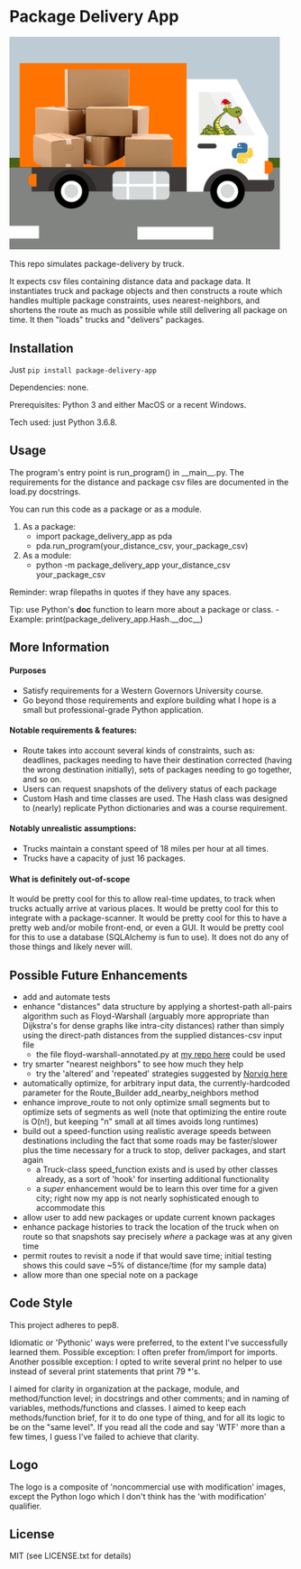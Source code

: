# Package Delivery App
<img src="package_delivery_app/project_logo.png" alt="app logo" width="480">

This repo simulates package-delivery by truck. 

It expects csv files containing distance data and package data. It instantiates truck and package objects and then constructs a route which handles multiple package constraints, uses nearest-neighbors, and shortens the route as much as possible while still delivering all package on time. It then "loads" trucks and "delivers" packages.

## Installation
Just `pip install package-delivery-app`

Dependencies: none.

Prerequisites: Python 3 and either MacOS or a recent Windows.

Tech used: just Python 3.6.8.

## Usage
The program's entry point is run_program() in \_\_main\_\_.py. The requirements for the distance and package csv files are documented in the load.py docstrings.

You can run this code as a package or as a module. 
1. As a package:
   - import package_delivery_app as pda
   - pda.run_program(your_distance_csv, your_package_csv)
2. As a module: 
   - python -m package_delivery_app your_distance_csv your_package_csv

Reminder: wrap filepaths in quotes if they have any spaces.

Tip: use Python's __doc__ function to learn more about a package or class.
    - Example: print(package_delivery_app.Hash.\_\_doc\_\_)

## More Information
#### Purposes
 - Satisfy requirements for a Western Governors University course.
 - Go beyond those requirements and explore building what I hope is a small but professional-grade Python application.

#### Notable requirements & features:
- Route takes into account several kinds of constraints, such as: deadlines, packages needing to have their destination corrected (having the wrong destination initially), sets of packages needing to go together, and so on.
- Users can request snapshots of the delivery status of each package
- Custom Hash and time classes are used. The Hash class was designed to (nearly) replicate Python dictionaries and was a course requirement.

#### Notably unrealistic assumptions:
- Trucks maintain a constant speed of 18 miles per hour at all times.
- Trucks have a capacity of just 16 packages.

#### What is definitely out-of-scope
It would be pretty cool for this to allow real-time updates, to track when trucks actually arrive at various places. It would be pretty cool for this to integrate with a package-scanner. It would be pretty cool for this to have a pretty web and/or mobile front-end, or even a GUI. It would be pretty cool for this to use a database (SQLAlchemy is fun to use). It does not do any of those things and likely never will.

## Possible Future Enhancements
- add and automate tests
- enhance "distances" data structure by applying a shortest-path all-pairs algorithm such as Floyd-Warshall (arguably more appropriate than Dijkstra's for dense graphs like intra-city distances) rather than simply using the direct-path distances from the supplied distances-csv input file
  - the file floyd-warshall-annotated.py at [my repo here](https://github.com/adamisom/python-odds-and-ends) could be used
- try smarter "nearest neighbors" to see how much they help 
  - try the 'altered' and 'repeated' strategies suggested by [Norvig here](https://nbviewer.jupyter.org/url/norvig.com/ipython/TSP.ipynb)
- automatically optimize, for arbitrary input data, the currently-hardcoded parameter for the Route_Builder add_nearby_neighbors method 
- enhance improve_route to not only optimize small segments but to optimize sets of segments as well (note that optimizing the entire route is O(n!), but keeping "n" small at all times avoids long runtimes)
- build out a speed-function using realistic average speeds between destinations including the fact that some roads may be faster/slower plus the time necessary for a truck to stop, deliver packages, and start again
  - a Truck-class speed_function exists and is used by other classes already, as a sort of 'hook' for inserting additional functionality
  - a _super_ enhancement would be to learn this over time for a given city; right now my app is not nearly sophisticated enough to accommodate this
- allow user to add new packages or update current known packages
- enhance package histories to track the location of the truck when on route so that snapshots say precisely _where_ a package was at any given time
- permit routes to revisit a node if that would save time; initial testing shows this could save ~5% of distance/time (for my sample data)
- allow more than one special note on a package

## Code Style
This project adheres to pep8.

Idiomatic or 'Pythonic' ways were preferred, to the extent I've successfully learned them. Possible exception: I often prefer from/import for imports. Another possible exception: I opted to write several print
no helper to use instead of several print statements that print 79 \*'s.

I aimed for clarity in organization at the package, module, and method/function level; in docstrings and other comments; and in naming of variables, methods/functions and classes. I aimed to keep each methods/function brief, for it to do one type of thing, and for all its logic to be on the "same level". If you read all the code and say 'WTF' more than a few times, I guess I've failed to achieve that clarity.

## Logo
The logo is a composite of 'noncommercial use with modification' images, except the Python logo which I don't think has the 'with modification' qualifier.

## License
MIT (see LICENSE.txt for details)